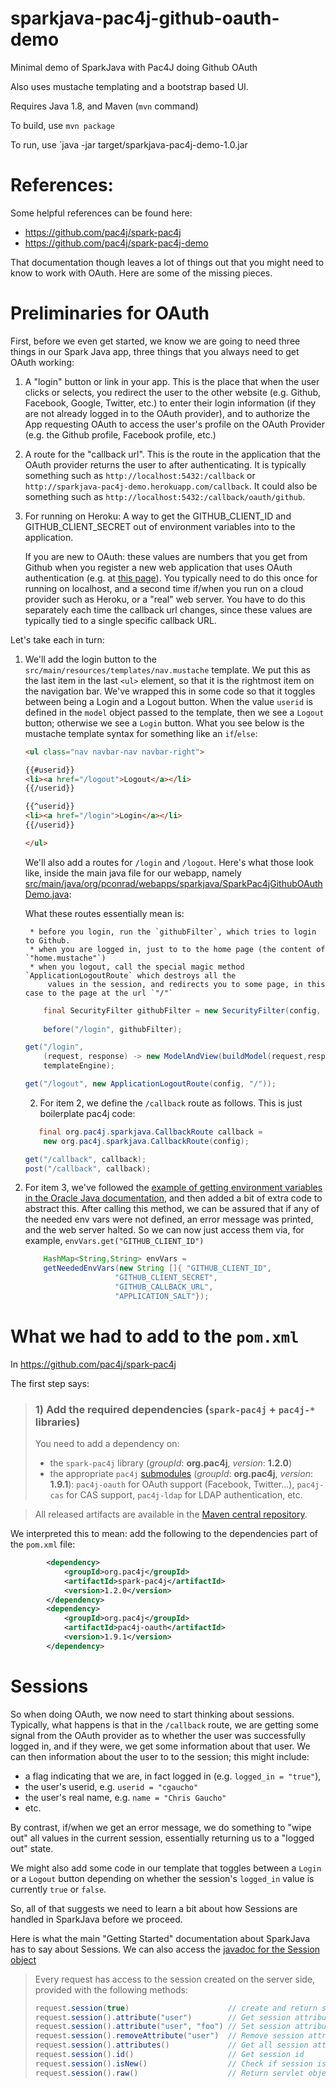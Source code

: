 # sparkjava-pac4j-github-oauth-demo

Minimal demo of SparkJava with Pac4J doing Github OAuth

Also uses mustache templating and a bootstrap based UI.

Requires Java 1.8, and Maven (`mvn` command)

To build, use `mvn package`

To run, use `java -jar target/sparkjava-pac4j-demo-1.0.jar 

# References:

Some helpful references can be found here:

* https://github.com/pac4j/spark-pac4j
* https://github.com/pac4j/spark-pac4j-demo
 
That documentation though leaves a lot of things out that you might need to know to work with OAuth.  Here are some of the missing
pieces.

# Preliminaries for OAuth

First, before we even get started, we know we are going to need three things in our Spark Java app, three things that you always need to get OAuth working:

1.  A "login" button or link in your app.  This is the place that when the user clicks or selects, you redirect the user to the other 
    website (e.g. Github, Facebook, Google, Twitter, etc.) to enter their login information (if they are not already logged in
    to the OAuth provider), and to authorize the App requesting OAuth to access the user's profile on the OAuth Provider (e.g. the Github profile, Facebook profile, 
    etc.)

2.  A route for the "callback url".  This is the route in the application that the OAuth provider returns the user to after
    authenticating.    It is typically something such as `http://localhost:5432:/callback` or `http://sparkjava-pac4j-demo.herokuapp.com/callback`.    It could also be something such as  `http://localhost:5432:/callback/oauth/github`.   

3.  For running on Heroku: A way to get the GITHUB_CLIENT_ID and GITHUB_CLIENT_SECRET out of environment variables into to the
    application.    

    If you are new to OAuth: these values are numbers that you get from Github when you register a new
    web application that uses OAuth authentication (e.g. at [this page](https://github.com/settings/applications/new)).   You 
    typically need to do this once for running on localhost, and a second time if/when you run on a cloud provider such as Heroku,
    or a "real" web server.     You have to do this separately each time the callback url changes, since these values are typically tied to
    a single specific callback URL.


Let's take each in turn:

1. We'll add the login button to the `src/main/resources/templates/nav.mustache` template.   We put this as the last item 
    in the last `<ul>` element, so that it is the rightmost item on the navigation bar.     We've wrapped this in some code
    so that it toggles between being a Login and a Logout button.   When the value `userid` is defined in the `model` object
    passed to the template, then we see a `Logout` button; otherwise we see a `Login` button.   What you see below is the
    mustache template syntax for something like an `if`/`else`:

    ```html
    <ul class="nav navbar-nav navbar-right">

	{{#userid}} 
	<li><a href="/logout">Logout</a></li>
	{{/userid}}

	{{^userid}}
	<li><a href="/login">Login</a></li>
	{{/userid}}

    </ul>
    ```

    We'll also add a routes for `/login` and `/logout`.   Here's what those look like, inside the
    main java file for our webapp, namely [src/main/java/org/pconrad/webapps/sparkjava/SparkPac4jGithubOAuthDemo.java](https://github.com/pconrad-webapps/sparkjava-pac4j-github-oauth-demo/blob/master/src/main/java/org/pconrad/webapps/sparkjava/SparkPac4jGithubOAuthDemo.java):
   
    What these routes essentially mean is: 
    
        * before you login, run the `githubFilter`, which tries to login to Github.
        * when you are logged in, just to to the home page (the content of `"home.mustache"`)
        * when you logout, call the special magic method `ApplicationLogoutRoute` which destroys all the
            values in the session, and redirects you to some page, in this case to the page at the url `"/"`
    
    ```java
        final SecurityFilter githubFilter = new SecurityFilter(config, "GithubClient", "", "");
       
        before("/login", githubFilter);

	get("/login",
	    (request, response) -> new ModelAndView(buildModel(request,response),"home.mustache"),
	    templateEngine);

	get("/logout", new ApplicationLogoutRoute(config, "/"));
    ```
    
    2. For item 2, we define the `/callback` route as follows.  This is just boilerplate pac4j code:

    ```java
       final org.pac4j.sparkjava.CallbackRoute callback =
	    new org.pac4j.sparkjava.CallbackRoute(config);

	get("/callback", callback);
	post("/callback", callback);
    ```
    
3.  For item 3, we've followed
     the [example of getting environment variables in the Oracle Java documentation](https://docs.oracle.com/javase/tutorial/essential/environment/env.html), 
     and then added a bit of extra code to abstract this.     After calling this method, we can
     be assured that if any of the needed env vars were not defined, an error message was printed,
     and the web server halted.  So we can now just access them via, for example,
     `envVars.get("GITHUB_CLIENT_ID")`
     
    ```java
        HashMap<String,String> envVars =
	    getNeededEnvVars(new String []{ "GITHUB_CLIENT_ID",
					    "GITHUB_CLIENT_SECRET",
					    "GITHUB_CALLBACK_URL",
					    "APPLICATION_SALT"});
    
    ```

# What we had to add to the `pom.xml`

In https://github.com/pac4j/spark-pac4j

The first step says:

> ### 1) Add the required dependencies (`spark-pac4j` + `pac4j-*` libraries)
>
> You need to add a dependency on:
>
> - the `spark-pac4j` library (<em>groupId</em>: **org.pac4j**, *version*: **1.2.0**)
> - the appropriate `pac4j` [submodules](http://www.pac4j.org/docs/clients.html) (<em>groupId</em>: **org.pac4j**, *version*: **1.9.1**): `pac4j-oauth` for OAuth support (Facebook, Twitter...), `pac4j-cas` for CAS support, `pac4j-ldap` for LDAP authentication, etc.

> All released artifacts are available in the [Maven central repository](http://search.maven.org/#search%7Cga%7C1%7Cpac4j).
> 
>

We interpreted this to mean: add the following to the dependencies part of the `pom.xml` file:

```xml
        <dependency>
        	<groupId>org.pac4j</groupId>
        	<artifactId>spark-pac4j</artifactId>
        	<version>1.2.0</version>
        </dependency>
        <dependency>
        	<groupId>org.pac4j</groupId>
        	<artifactId>pac4j-oauth</artifactId>
        	<version>1.9.1</version>
        </dependency>
```

# Sessions

So when doing OAuth, we now need to start thinking about sessions.   Typically, what happens is that in the `/callback` route, we are getting some signal from the OAuth provider as to whether the user was successfully logged in, and if they were, we get
some information about that user.  We can then information about the user to to the session; this might include:
* a flag indicating that we are, in fact logged in (e.g. `logged_in = "true"`), 
* the user's userid, e.g. `userid = "cgaucho"`
* the user's real name, e.g. `name = "Chris Gaucho"`
* etc.

By contrast, if/when we get an error message, we do something to "wipe out" all values in the current session, essentially returning
us to a "logged out" state.    

We might also add some code in our template that toggles between a `Login` or a `Logout` button depending on whether the session's `logged_in` value is currently `true` or `false`.

So, all of that suggests we need to learn a bit about how Sessions are handled in SparkJava before we proceed.    

Here is what the main "Getting Started" documentation about SparkJava has to say about Sessions.   We can also access the [javadoc for the Session object](http://spark.screenisland.com/spark/Session.html)

> Every request has access to the session created on the server side, provided with the following methods:
> ```java
> request.session(true)                      // create and return session
> request.session().attribute("user")        // Get session attribute "user"
> request.session().attribute("user", "foo") // Set session attribute "user"
> request.session().removeAttribute("user")  // Remove session attribute "user"
> request.session().attributes()             // Get all session attributes
> request.session().id()                     // Get session id
> request.session().isNew()                  // Check if session is new
> request.session().raw()                    // Return servlet object
> ```

